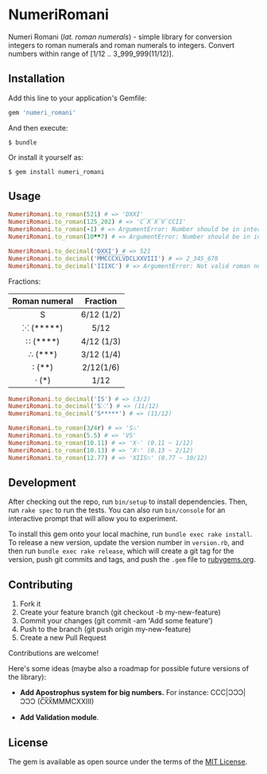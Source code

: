 # NumeriRomani

Numeri Romani (*lat. roman numerals*) - simple library for conversion integers to roman numerals and roman numerals to integers.
Convert numbers within range of [1/12 .. 3_999_999(11/12)].

## Installation

Add this line to your application's Gemfile:

```ruby
gem 'numeri_romani'
```

And then execute:

    $ bundle

Or install it yourself as:

    $ gem install numeri_romani

## Usage
```ruby
NumeriRomani.to_roman(521) # => 'DXXI'
NumeriRomani.to_roman(125_202) # => 'C̅X̅X̅V̅CCII'
NumeriRomani.to_roman(-1) # => ArgumentError: Number should be in interval [1..3_999_999]
NumeriRomani.to_roman(10**7) # => ArgumentError: Number should be in interval [1..3_999_999]
```
```ruby
NumeriRomani.to_decimal('DXXI') # => 521
NumeriRomani.to_decimal('M̅M̅C̅C̅C̅X̅L̅V̅DCLXXVIII') # => 2_345_678
NumeriRomani.to_decimal('IIIXC') # => ArgumentError: Not valid roman number
````
Fractions:

| Roman numeral|Fraction  |
|:------------:| :-------:|
| S            |6/12 (1/2)|
| ⁙ (*****)    |      5/12|
| ∷ (****)     |4/12 (1/3)|
| ∴ (***)      |3/12 (1/4)|
| ∶ (**)       |2/12(1/6) |
| ⋅ (*)        |      1/12|

```ruby
NumeriRomani.to_decimal('IS') # => (3/2)
NumeriRomani.to_decimal('S⁙') # => (11/12)
NumeriRomani.to_decimal('S*****') # => (11/12)
```

```ruby
NumeriRomani.to_roman(3/4r) # => 'S∴'
NumeriRomani.to_roman(5.5) # => 'VS'
NumeriRomani.to_roman(10.11) # => 'X⋅' (0.11 ~ 1/12)
NumeriRomani.to_roman(10.13) # => 'X∶' (0.13 ~ 2/12)
NumeriRomani.to_roman(12.77) # => 'XIIS∷' (0.77 ~ 10/12)
```

## Development

After checking out the repo, run `bin/setup` to install dependencies. Then, run `rake spec` to run the tests. You can also run `bin/console` for an interactive prompt that will allow you to experiment.

To install this gem onto your local machine, run `bundle exec rake install`. To release a new version, update the version number in `version.rb`, and then run `bundle exec rake release`, which will create a git tag for the version, push git commits and tags, and push the `.gem` file to [rubygems.org](https://rubygems.org).

## Contributing

 1) Fork it
 2) Create your feature branch (git checkout -b my-new-feature)
 3) Commit your changes (git commit -am 'Add some feature')
 4) Push to the branch (git push origin my-new-feature)
 5) Create a new Pull Request

Contributions are welcome!

Here's some ideas (maybe also a roadmap for possible future versions of the library):

* **Add Apostrophus system for big numbers.** For instance: CCC|ƆƆƆ|ƆƆƆ (C̅X̅X̅MMMCXXIII)

* **Add Validation module**.

## License

The gem is available as open source under the terms of the [MIT License](http://opensource.org/licenses/MIT).

